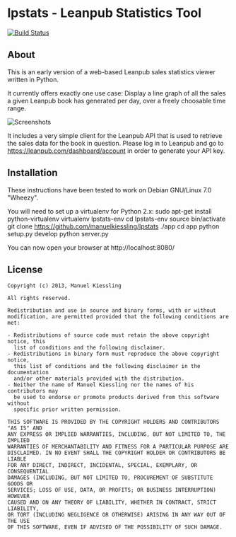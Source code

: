 # lpstats - Leanpub Statistics Tool

[![Build Status](https://travis-ci.org/manuelkiessling/lpstats.png?branch=master)](https://travis-ci.org/manuelkiessling/lpstats)


## About

This is an early version of a web-based Leanpub sales statistics viewer written
in Python.

It currently offers exactly one use case: Display a line graph of all the sales
a given Leanpub book has generated per day, over a freely choosable time range.

![Screenshots](https://raw.github.com/manuelkiessling/lpstats/master/other/lpstats-0.0.1_screenshot_490x371.png)

It includes a very simple client for the Leanpub API that is used to retrieve
the sales data for the book in question. Please log in to Leanpub and go to
https://leanpub.com/dashboard/account in order to generate your API key.


## Installation

These instructions have been tested to work on Debian GNU/Linux 7.0 "Wheezy".

You will need to set up a virtualenv for Python 2.x:
    sudo apt-get install python-virtualenv
    virtualenv lpstats-env
    cd lpstats-env
    source bin/activate
    git clone https://github.com/manuelkiessling/lpstats ./app
    cd app
    python setup.py develop
    python server.py

You can now open your browser at http://localhost:8080/


## License

    Copyright (c) 2013, Manuel Kiessling
    
    All rights reserved.
    
    Redistribution and use in source and binary forms, with or without
    modification, are permitted provided that the following conditions are met:
    
    - Redistributions of source code must retain the above copyright notice, this
      list of conditions and the following disclaimer.
    - Redistributions in binary form must reproduce the above copyright notice,
      this list of conditions and the following disclaimer in the documentation
      and/or other materials provided with the distribution.
    - Neither the name of Manuel Kiessling nor the names of his contributors may
      be used to endorse or promote products derived from this software without
      specific prior written permission.
    
    THIS SOFTWARE IS PROVIDED BY THE COPYRIGHT HOLDERS AND CONTRIBUTORS "AS IS" AND
    ANY EXPRESS OR IMPLIED WARRANTIES, INCLUDING, BUT NOT LIMITED TO, THE IMPLIED
    WARRANTIES OF MERCHANTABILITY AND FITNESS FOR A PARTICULAR PURPOSE ARE
    DISCLAIMED. IN NO EVENT SHALL THE COPYRIGHT HOLDER OR CONTRIBUTORS BE LIABLE
    FOR ANY DIRECT, INDIRECT, INCIDENTAL, SPECIAL, EXEMPLARY, OR CONSEQUENTIAL
    DAMAGES (INCLUDING, BUT NOT LIMITED TO, PROCUREMENT OF SUBSTITUTE GOODS OR
    SERVICES; LOSS OF USE, DATA, OR PROFITS; OR BUSINESS INTERRUPTION) HOWEVER
    CAUSED AND ON ANY THEORY OF LIABILITY, WHETHER IN CONTRACT, STRICT LIABILITY,
    OR TORT (INCLUDING NEGLIGENCE OR OTHERWISE) ARISING IN ANY WAY OUT OF THE USE
    OF THIS SOFTWARE, EVEN IF ADVISED OF THE POSSIBILITY OF SUCH DAMAGE.
